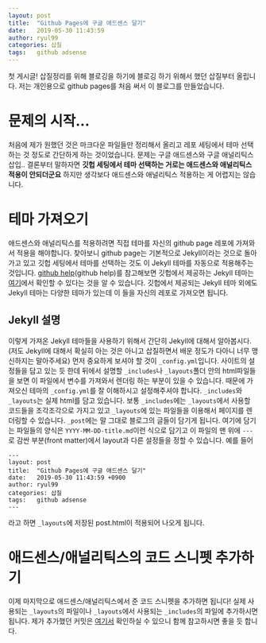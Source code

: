 ```yaml
---
layout: post
title:  "Github Pages에 구글 애드센스 달기"
date:   2019-05-30 11:43:59
author: ryul99
categories: 삽질
tags:	github adsense
---
```


첫 게시글! 삽질정리를 위해 블로깅을 하기에 블로깅 하기 위해서 했던 삽질부터 올립니다.
저는 개인용으로 github pages를 처음 써서 이 블로그를 만들었습니다. 

# 문제의 시작...
처음에 제가 원했던 것은 마크다운 파일들만 정리해서 올리고 레포 세팅에서 테마 선택하는 것 정도로 간단하게 하는 것이었습니다.
문제는 구글 애드센스와 구글 애널리틱스 삽입..
결론부터 말하자면 **깃헙 세팅에서 테마 선택하는 거로는 애드센스와 애널리틱스 적용이 안되더군요**
하지만 생각보다 애드센스와 애널리틱스 적용하는 게 어렵지는 않습니다.

# 테마 가져오기
애드센스와 애널리틱스를 적용하려면 직접 테마를 자신의 github page 레포에 가져와서 적용을 해야합니다.
찾아보니 github page는 기본적으로 Jekyll이라는 것으로 돌아가고 있고 깃헙 세팅에서 테마를 선택하는 것도 이 Jekyll 테마를 자동으로 적용해주는 것입니다.
[github help](github help)를 참고해보면 깃헙에서 제공하는 Jekyll 테마는 [여기](https://github.com/pages-themes/)에서 확인할 수 있다는 것을 알 수 있습니다.
깃헙에서 제공되는 Jekyll 테마 외에도 Jekyll 테마는 다양한 테마가 있는데 이 들을 자신의 레포로 가져오면 됩니다.

## Jekyll 설명
이렇게 가져온 Jekyll 테마들을 사용하기 위해서 간단히 Jekyll에 대해서 알아봅시다. (저도 Jekyll에 대해서 확실히 아는 것은 아니고 삽질하면서 배운 정도가 다아니 너무 맹신하지는 말아주세요)
먼저 중요하게 보셔야 할 것이 `_config.yml`입니다. 사이트의 설정들을 담고 있는 듯 한데 뒤에서 설명할 `_includes`나 `_layouts`폴더 안의 html파일들을 보면 이 파일에서 변수를 가져와서 렌더링 하는 부분이 있을 수 있습니다. 때문에 가져오신 테마의 `_config.yml`를 잘 이해하시고 설정해주셔야 합니다.
`_includes`와 `_layouts`는 실제 html를 담고 있습니다. 보통 `_includes`에는 `_layouts`에서 사용할 코드들을 조각조각으로 가지고 있고 `_layouts`에 있는 파일들을 이용해서 페이지를 렌더링할 수 있습니다.
`_post`에는 말 그대로 블로그의 글들이 담기게 됩니다. 여기에 담기는 파일들의 양식은 `YYYY-MM-DD-title.md`이런 식으로 담기고 이 파일의 맨 위에 `---`로 감싼 부분(front matter)에서 layout과 다른 설정들을 정할 수 있습니다.
예를 들어
```
---
layout: post
title:  "Github Pages에 구글 애드센스 달기"
date:   2019-05-30 11:43:59 +0900
author: ryul99
categories: 삽질
tags:	github adsense
---
```
라고 하면 `_layouts`에 저장된 post.html이 적용되어 나오게 됩니다.

# 애드센스/애널리틱스의 코드 스니펫 추가하기
이제 마지막으로 애드센스/애널리틱스에서 준 코드 스니펫을 추가하면 됩니다!
실제 사용되는 `_layouts`의 파일이나 `_layouts`에서 사용되는 `_includes`의 파일에 추가하시면 됩니다.
제가 추가했던 커밋은 [여기서](https://github.com/ryul99/ryul99.github.io/commit/2c77701489c15aa6de77a1eaf3d07784359ee80b) 확인하실 수 있으니 함께 참고하시면 좋을 듯 합니다.


[github help]: https://help.github.com/en/articles/adding-a-jekyll-theme-to-your-github-pages-site-with-the-jekyll-theme-chooser
